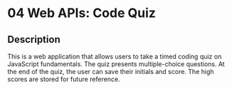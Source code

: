 # 04 Web APIs: Code Quiz

## Description
This is a web application that allows users to take a timed coding quiz on JavaScript fundamentals. The quiz presents multiple-choice questions. At the end of the quiz, the user can save their initials and score. The high scores are stored for future reference.

